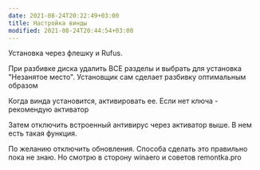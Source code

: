 ```yaml
---
date: 2021-08-24T20:22:49+03:00
title: Настройка винды
modified: 2021-08-24T20:44:54+03:00
---
```


Установка через флешку и Rufus.

При разбивке диска удалить ВСЕ разделы и выбрать для установка "Незанятое место". Установщик сам сделает разбивку оптимальным образом

Когда винда установится, активировать ее. Если нет ключа - рекомендую активатор 

Затем отключить встроенный антивирус через активатор выше. В нем есть такая функция.

По желанию отключить обновления. Способа сделать это правильно пока не знаю. Но смотрю в сторону winaero и советов remontka.pro
